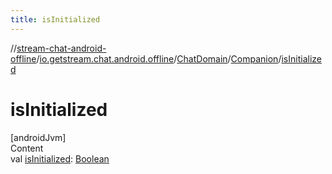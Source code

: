 ```yaml
---
title: isInitialized
---
```

//[stream-chat-android-offline](../../../../index.md)/[io.getstream.chat.android.offline](../../index.md)/[ChatDomain](../index.md)/[Companion](index.md)/[isInitialized](isInitialized.md)



# isInitialized  
[androidJvm]  
Content  
val [isInitialized](isInitialized.md): [Boolean](https://kotlinlang.org/api/latest/jvm/stdlib/kotlin/-boolean/index.html)  



